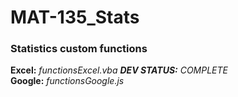 # MAT-135_Stats
### Statistics custom functions

**Excel:** *functionsExcel.vba  **DEV STATUS:** COMPLETE*
<br />
**Google:** *functionsGoogle.js*
